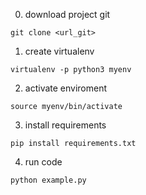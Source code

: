 
0) download project git
```
git clone <url_git>
```

1) create virtualenv 
```
virtualenv -p python3 myenv
```
2) activate enviroment
```
source myenv/bin/activate
```

3) install requirements
```
pip install requirements.txt
```

4) run code 
```
python example.py
```